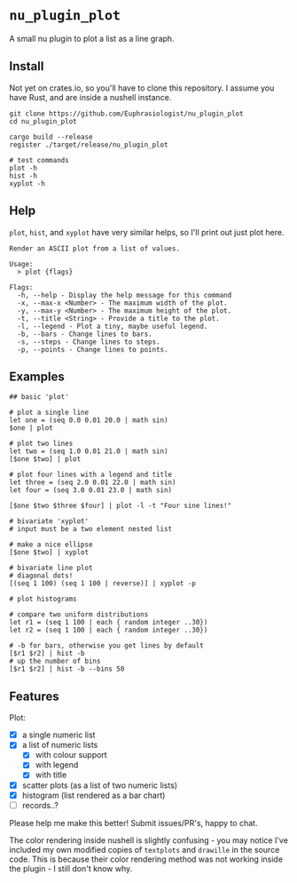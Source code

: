 # `nu_plugin_plot`

A small nu plugin to plot a list as a line graph.

## Install

Not yet on crates.io, so you'll have to clone this repository. I assume you have Rust, and are inside a nushell instance.

```console
git clone https://github.com/Euphrasiologist/nu_plugin_plot
cd nu_plugin_plot

cargo build --release
register ./target/release/nu_plugin_plot

# test commands
plot -h
hist -h
xyplot -h
```

## Help

`plot`, `hist`, and `xyplot` have very similar helps, so I'll print out just plot here.

```console
Render an ASCII plot from a list of values.

Usage:
  > plot {flags}

Flags:
  -h, --help - Display the help message for this command
  -x, --max-x <Number> - The maximum width of the plot.
  -y, --max-y <Number> - The maximum height of the plot.
  -t, --title <String> - Provide a title to the plot.
  -l, --legend - Plot a tiny, maybe useful legend.
  -b, --bars - Change lines to bars.
  -s, --steps - Change lines to steps.
  -p, --points - Change lines to points.
```

## Examples

```console
## basic 'plot'

# plot a single line
let one = (seq 0.0 0.01 20.0 | math sin)
$one | plot

# plot two lines
let two = (seq 1.0 0.01 21.0 | math sin)
[$one $two] | plot

# plot four lines with a legend and title
let three = (seq 2.0 0.01 22.0 | math sin)
let four = (seq 3.0 0.01 23.0 | math sin)

[$one $two $three $four] | plot -l -t "Four sine lines!"

# bivariate 'xyplot'
# input must be a two element nested list

# make a nice ellipse
[$one $two] | xyplot

# bivariate line plot
# diagonal dots!
[(seq 1 100) (seq 1 100 | reverse)] | xyplot -p

# plot histograms

# compare two uniform distributions
let r1 = (seq 1 100 | each { random integer ..30})
let r2 = (seq 1 100 | each { random integer ..30})

# -b for bars, otherwise you get lines by default
[$r1 $r2] | hist -b
# up the number of bins
[$r1 $r2] | hist -b --bins 50

```

## Features

Plot:

- [x] a single numeric list
- [x] a list of numeric lists
  - [x] with colour support
  - [x] with legend
  - [x] with title
- [x] scatter plots (as a list of two numeric lists)
- [x] histogram (list rendered as a bar chart)
- [ ] records..?

Please help me make this better! Submit issues/PR's, happy to chat.

The color rendering inside nushell is slightly confusing - you may notice I've included my own modified copies of `textplots` and `drawille` in the source code. This is because their color rendering method was not working inside the plugin - I still don't know why.